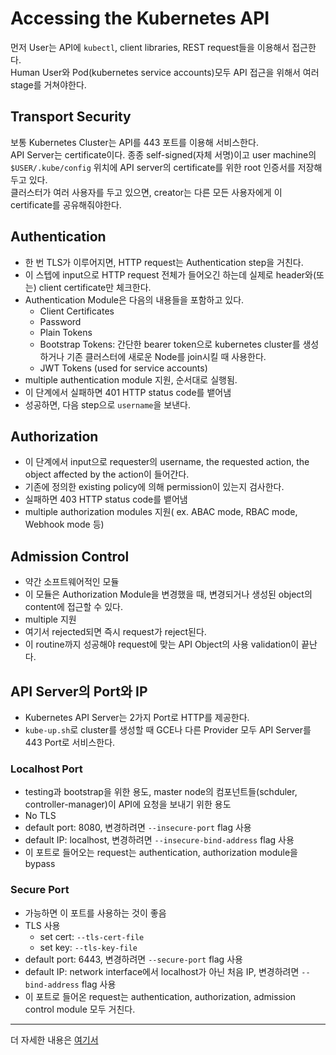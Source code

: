 # Accessing the Kubernetes API
먼저 User는 API에 `kubectl`, client libraries, REST request들을 이용해서 접근한다.  
Human User와 Pod(kubernetes service accounts)모두 API 접근을 위해서 여러 stage를 거쳐야한다.

## Transport Security
보통 Kubernetes Cluster는 API를 443 포트를 이용해 서비스한다.  
API Server는 certificate이다. 종종 self-signed(자체 서명)이고 user machine의 `$USER/.kube/config` 위치에 API server의 certificate를 위한 root 인증서를 저장해두고 있다.  
클러스터가 여러 사용자를 두고 있으면, creator는 다른 모든 사용자에게 이 certificate를 공유해줘야한다.

## Authentication 
* 한 번 TLS가 이루어지면, HTTP request는 Authentication step을 거친다.
* 이 스텝에 input으로 HTTP request 전체가 들어오긴 하는데 실제로 header와(또는) client certificate만 체크한다.
* Authentication Module은 다음의 내용들을 포함하고 있다.
  * Client Certificates
  * Password
  * Plain Tokens
  * Bootstrap Tokens: 간단한 bearer token으로 kubernetes cluster를 생성하거나 기존 클러스터에 새로운 Node를 join시킬 때 사용한다.
  * JWT Tokens (used for service accounts)
* multiple authentication module 지원, 순서대로 실행됨.
* 이 단계에서 실패하면 401 HTTP status code를 뱉어냄
* 성공하면, 다음 step으로 `username`을 보낸다.

## Authorization
* 이 단계에서 input으로 requester의 username, the requested action, the object affected by the action이 들어간다.
* 기존에 정의한 existing policy에 의해 permission이 있는지 검사한다.
* 실패하면 403  HTTP status code를 뱉어냄  
*  multiple authorization modules 지원( ex. ABAC mode, RBAC mode, Webhook mode 등)

## Admission Control
* 약간 소프트웨어적인 모듈
* 이 모듈은 Authorization Module을 변경했을 때, 변경되거나 생성된 object의 content에 접근할 수 있다.
* multiple 지원
* 여기서 rejected되면 즉시 request가 reject된다.
* 이 routine까지 성공해야 request에 맞는 API Object의 사용 validation이 끝난다.

## API Server의 Port와 IP
* Kubernetes API Server는 2가지 Port로 HTTP를 제공한다.
* `kube-up.sh`로 cluster를 생성할 때 GCE나 다른 Provider 모두 API Server를 443 Port로 서비스한다.

### Localhost Port
* testing과 bootstrap을 위한 용도,  master node의 컴포넌트들(schduler, controller-manager)이 API에 요청을 보내기 위한 용도
* No TLS
* default port: 8080, 변경하려면 `--insecure-port` flag 사용
* default IP: localhost, 변경하려면 `--insecure-bind-address` flag 사용
* 이 포트로 들어오는 request는 authentication, authorization module을 bypass

### Secure Port
* 가능하면 이 포트를 사용하는 것이 좋음
* TLS 사용
  * set cert: `--tls-cert-file`
  * set key: `--tls-key-file`
* default port: 6443, 변경하려면 `--secure-port` flag 사용
* default IP: network interface에서 localhost가 아닌 처음 IP, 변경하려면 `--bind-address` flag 사용
* 이 포트로 들어온 request는 authentication, authorization, admission control module 모두 거친다.

-------------------
더 자세한 내용은 [여기서](https://kubernetes.io/docs/reference/access-authn-authz/controlling-access/)
